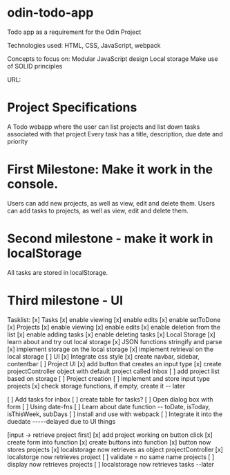 # odin-todo-app
Todo app as a requirement for the Odin Project

Technologies used: HTML, CSS, JavaScript, webpack

Concepts to focus on: 
Modular JavaScript design
Local storage
Make use of SOLID principles

URL:




# Project Specifications
A Todo webapp  where the user can list projects and list down tasks associated with that project
Every task has a title, description, due date and priority

# First Milestone: Make it work in the console.
Users can add new projects, as well as view, edit and delete them.
Users can add tasks to projects, as well as view, edit and delete them.
# Second milestone - make it work in localStorage
All tasks are stored in localStorage.
# Third milestone - UI

Tasklist:
[x] Tasks
 [x] enable viewing
 [x] enable edits
 [x] enable setToDone
[x] Projects
 [x] enable viewing
 [x] enable edits
 [x] enable deletion from the list
 [x] enable adding tasks
 [x] enable deleting tasks
[x] Local Storage
 [x] learn about and try out local storage
 [x] JSON functions stringify and parse
 [x] implement storage on the local storage
 [x] implement retrieval on the local storage
[ ] UI
 [x] Integrate css style
 [x] create navbar, sidebar, contentbar
 [ ] Project UI
  [x] add button that creates an input type
  [x] create projectController object with default project called Inbox
  [ ] add project list based on storage
 [ ] Project creation
  [ ] implement and store input type projects
  [x] check storage functions, if empty, create it -- later

[ ] Add tasks for inbox
 [ ] create table for tasks?
[ ] Open dialog box with form
[ ] Using date-fns
 [ ] Learn about date function -- toDate, isToday, isThisWeek, subDays
 [ ] install and use with webpack
 [ ] Integrate it into the duedate
 -----delayed due to UI things


 [input -> retrieve project first]
 [x] add project working on button click
  [x] create form into function
  [x] create buttons into function
  [x] button now stores projects
  [x] localstorage now retrieves as object projectController
  [x] localstorge now retrieves project
  [ ] validate = no same name projects
  [ ] display now retrieves projects
  [ ] localstorage now retrieves tasks --later